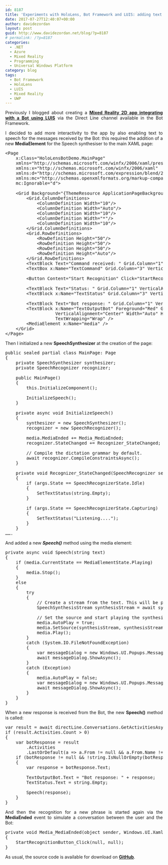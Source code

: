 ```yaml
---
id: 8187
title: 'Experiments with HoloLens, Bot Framework and LUIS: adding text to speech'
date: 2017-07-27T12:40:07+00:00
author: davidezordan
layout: post
guid: http://www.davidezordan.net/blog/?p=8187
# permalink: /?p=8187
categories:
  - .NET
  - Azure
  - Mixed Reality
  - Programming
  - Universal Windows Platform
category: blog
tags:
  - Bot Framework
  - HoloLens
  - LUIS
  - Mixed Reality
  - UWP
---
```

<p style="text-align: justify;">Previously I blogged about creating a <a href="http://www.davidezordan.net/blog/?p=8130" target="_blank" rel="noopener"><strong>Mixed Reality 2D app integrating with a Bot using LUIS</strong></a> via the Direct Line channel available in the Bot Framework.</p>
<p style="text-align: justify;">I decided to add more interactivity to the app by also enabling text to speech for the messages received by the Bot: this required the addition of a new <strong>MediaElement</strong> for the Speech synthesiser to the main XAML page:</p>

<pre title="Adding MediaElement for text to Speech" class="lang:default decode:true ">&lt;Page
    x:Class="HoloLensBotDemo.MainPage"
    xmlns="http://schemas.microsoft.com/winfx/2006/xaml/presentation"
    xmlns:x="http://schemas.microsoft.com/winfx/2006/xaml"
    xmlns:d="http://schemas.microsoft.com/expression/blend/2008"
    xmlns:mc="http://schemas.openxmlformats.org/markup-compatibility/2006"
    mc:Ignorable="d"&gt;

    &lt;Grid Background="{ThemeResource ApplicationPageBackgroundThemeBrush}"&gt;
        &lt;Grid.ColumnDefinitions&gt;
            &lt;ColumnDefinition Width="10"/&gt;
            &lt;ColumnDefinition Width="Auto"/&gt;
            &lt;ColumnDefinition Width="10"/&gt;
            &lt;ColumnDefinition Width="*"/&gt;
            &lt;ColumnDefinition Width="10"/&gt;
        &lt;/Grid.ColumnDefinitions&gt;
        &lt;Grid.RowDefinitions&gt;
            &lt;RowDefinition Height="50"/&gt;
            &lt;RowDefinition Height="50"/&gt;
            &lt;RowDefinition Height="50"/&gt;
            &lt;RowDefinition Height="Auto"/&gt;
        &lt;/Grid.RowDefinitions&gt;
        &lt;TextBlock Text="Command received: " Grid.Column="1" VerticalAlignment="Center" /&gt;
        &lt;TextBox x:Name="TextCommand" Grid.Column="3" VerticalAlignment="Center"/&gt;

        &lt;Button Content="Start Recognition" Click="StartRecognitionButton_Click" Grid.Row="1" Grid.Column="1" VerticalAlignment="Center" /&gt;

        &lt;TextBlock Text="Status: " Grid.Column="1" VerticalAlignment="Center" Grid.Row="2" /&gt;
        &lt;TextBlock x:Name="TextStatus" Grid.Column="3" VerticalAlignment="Center" Grid.Row="2"/&gt;

        &lt;TextBlock Text="Bot response: " Grid.Column="1" VerticalAlignment="Center" Grid.Row="3" /&gt;
        &lt;TextBlock x:Name="TextOutputBot" Foreground="Red" Grid.Column="3" 
                   VerticalAlignment="Center" Width="Auto" Height="Auto" Grid.Row="3"
                   TextWrapping="Wrap" /&gt;
        &lt;MediaElement x:Name="media" /&gt;
    &lt;/Grid&gt;
&lt;/Page&gt;</pre>
<p style="text-align: justify;">Then I initialized a new <strong>SpeechSynthesizer</strong> at the creation of the page:</p>

<pre title="SpeechSynthesizer initialisation" class="lang:default decode:true ">public sealed partial class MainPage: Page
{
    private SpeechSynthesizer synthesizer;
    private SpeechRecognizer recognizer;

    public MainPage()
    {
        this.InitializeComponent();

        InitializeSpeech();
    }

    private async void InitializeSpeech()
    {
        synthesizer = new SpeechSynthesizer();
        recognizer = new SpeechRecognizer();

        media.MediaEnded += Media_MediaEnded;
        recognizer.StateChanged += Recognizer_StateChanged;

        // Compile the dictation grammar by default.
        await recognizer.CompileConstraintsAsync();
    }

    private void Recognizer_StateChanged(SpeechRecognizer sender, SpeechRecognizerStateChangedEventArgs args)
    {
        if (args.State == SpeechRecognizerState.Idle)
        {
            SetTextStatus(string.Empty);
        }

        if (args.State == SpeechRecognizerState.Capturing)
        {
            SetTextStatus("Listening....");
        }
    } 
…….
</pre>
<p style="text-align: justify;">And added a new <strong><em>Speech()</em></strong> method using the media element:</p>

<pre title="Speech() method implementation" class="lang:default decode:true ">private async void Speech(string text)
{
    if (media.CurrentState == MediaElementState.Playing)
    {
        media.Stop();
    }
    else
    {
        try
        {
            // Create a stream from the text. This will be played using a media element.
            SpeechSynthesisStream synthesisStream = await synthesizer.SynthesizeTextToStreamAsync(text);

            // Set the source and start playing the synthesized audio stream.
            media.AutoPlay = true;
            media.SetSource(synthesisStream, synthesisStream.ContentType);
            media.Play();
        }
        catch (System.IO.FileNotFoundException)
        {
            var messageDialog = new Windows.UI.Popups.MessageDialog("Media player components unavailable");
            await messageDialog.ShowAsync();
        }
        catch (Exception)
        {
            media.AutoPlay = false;
            var messageDialog = new Windows.UI.Popups.MessageDialog("Unable to synthesize text");
            await messageDialog.ShowAsync();
        }
    }
}</pre>
<p style="text-align: justify;">When a new response is received from the Bot, the new <strong>Speech()</strong> method is called:</p>

<pre class="lang:default decode:true ">var result = await directLine.Conversations.GetActivitiesAsync(convId);
if (result.Activities.Count &gt; 0)
{
    var botResponse = result
        .Activities
        .LastOrDefault(a =&gt; a.From != null &amp;&amp; a.From.Name != null &amp;&amp; a.From.Name.Equals("Davide Personal Bot"));
    if (botResponse != null &amp;&amp; !string.IsNullOrEmpty(botResponse.Text))
    {
        var response = botResponse.Text;

        TextOutputBot.Text = "Bot response: " + response;
        TextStatus.Text = string.Empty;

        Speech(response);
    }
}</pre>
<p style="text-align: justify;">And then the recognition for a new phrase is started again via the <strong>MediaEnded</strong> event to simulate a conversation between the user and the Bot:</p>

<pre class="lang:default decode:true ">private void Media_MediaEnded(object sender, Windows.UI.Xaml.RoutedEventArgs e)
{
    StartRecognitionButton_Click(null, null);
}</pre>
<p style="text-align: justify;">As usual, the source code is available for download on <strong><a href="https://github.com/davidezordan/HoloLens-Bot-Demo" target="_blank" rel="noopener">GitHub</a></strong>.</p>